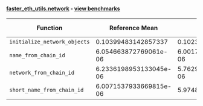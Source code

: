 #### [faster_eth_utils.network](https://github.com/BobTheBuidler/faster-eth-utils/blob/fix-bench/faster_eth_utils/network.py) - [view benchmarks](https://github.com/BobTheBuidler/faster-eth-utils/blob/fix-bench/benchmarks/test_network_benchmarks.py)

| Function | Reference Mean | Faster Mean | % Change | Speedup (%) | x Faster | Faster |
|----------|---------------|-------------|----------|-------------|----------|--------|
| `initialize_network_objects` | 0.10399483142857337 | 0.1023376151875226 | 1.59% | 1.62% | 1.02x | ✅ |
| `name_from_chain_id` | 6.054663872769061e-06 | 6.0017590737527285e-06 | 0.87% | 0.88% | 1.01x | ✅ |
| `network_from_chain_id` | 6.2336198953133045e-06 | 5.762911253292633e-06 | 7.55% | 8.17% | 1.08x | ✅ |
| `short_name_from_chain_id` | 6.0071537933669815e-06 | 5.97486580832231e-06 | 0.54% | 0.54% | 1.01x | ✅ |
